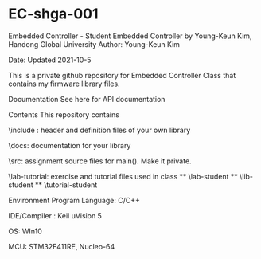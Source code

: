 # EC-shga-001

Embedded Controller - Student
Embedded Controller by Young-Keun Kim, Handong Global University
Author: Young-Keun Kim

Date: Updated 2021-10-5

This is a private github repository for Embedded Controller Class that contains my firmware library files.

Documentation
See here for API documentation

Contents
This repository contains

\include : header and definition files of your own library

\docs: documentation for your library

\src: assignment source files for main(). Make it private.

\lab-tutorial: exercise and tutorial files used in class ** \lab-student ** \lib-student ** \tutorial-student

Environment
Program Language: C/C++

IDE/Compiler : Keil uVision 5

OS: WIn10

MCU: STM32F411RE, Nucleo-64

